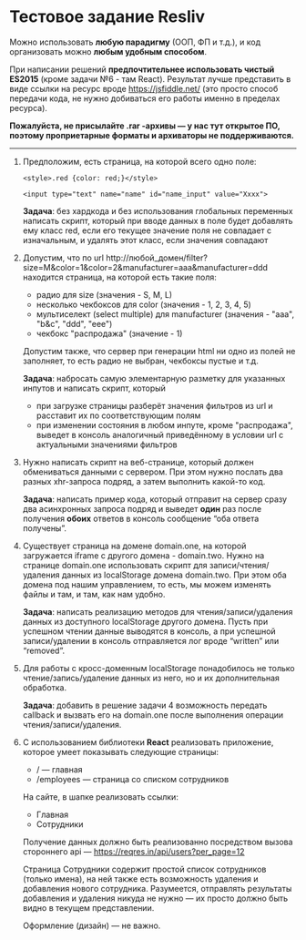 # Тестовое задание Resliv

Можно использовать **любую парадигму** (ООП, ФП и т.д.), и код организовать можно **любым удобным способом**. 

При написании решений **предпочтительнее использовать чистый ES2015** (кроме задачи №6 - там React). Результат лучше представить в виде ссылки на ресурс вроде <https://jsfiddle.net/> (это просто способ передачи кода, не нужно добиваться его работы именно в пределах ресурса). 

**Пожалуйста, не присылайте .rar
-архивы — у нас тут открытое ПО, поэтому проприетарные форматы и архиваторы не поддерживаются.**

---

1. Предположим, есть страница, на которой всего одно поле: 

    `<style>.red {color: red;}</style>`
    
    `<input type="text" name="name" id="name_input" value="Xxxx">` 
    
    **Задача**: без хардкода и без использования глобальных переменных написать скрипт, который при вводе данных в поле будет добавлять ему класс red, если его текущее значение поля не совпадает с изначальным, и удалять этот класс, если значения совпадают 

2. Допустим, что по url http://любой\_домен/filter?size=M&color=1&color=2&manufacturer=aaa&manufacturer=ddd
     находится страница, на которой есть такие поля: 
    - радио для size (значения - S, M, L) 
    - несколько чекбоксов для color (значения - 1, 2, 3, 4, 5) 
    - мультиселект (select multiple) для manufacturer (значения - "aaa", "b&c", "ddd", "eee")  
    - чекбокс "распродажа" (значение - 1) 
    
    Допустим также, что сервер при генерации html ни одно из полей не заполняет, то есть радио не выбран, чекбоксы пустые и т.д. 
    
    **Задача**: набросать самую элементарную разметку для указанных инпутов и написать скрипт, который  
    
    - при загрузке страницы разберёт значения фильтров из url и расставит их по соответствующим полям 
    - при изменении состояния в любом инпуте, кроме "распродажа", выведет в консоль аналогичный приведённому в условии url с актуальными значениями фильтров

3. Нужно написать скрипт на веб-странице, который должен обмениваться данными с сервером. При этом нужно послать два разных xhr-запроса подряд, а затем выполнить какой-то код.  

    **Задача**: написать пример кода, который отправит на сервер сразу два асинхронных запроса подряд и выведет **один** раз после получения **обоих** ответов в консоль сообщение “оба ответа получены”. 

4. Существует страница на домене domain.one, на которой загружается iframe с другого домена - domain.two. Нужно на странице domain.one использовать скрипт для записи/чтения/удаления данных из localStorage домена domain.two. При этом оба домена под нашим управлением, то есть, мы можем изменять файлы и там, и там, как нам удобно. 
    
    **Задача**: написать реализацию методов для чтения/записи/удаления данных из доступного localStorage другого домена. Пусть при успешном чтении данные выводятся в консоль, а при успешной записи/удалении в консоль отправляется лог вроде “written” или “removed”. 

5. Для работы с кросс-доменным localStorage понадобилось не только чтение/запись/удаление данных из него, но и их дополнительная обработка.  
    
    **Задача**: добавить в решение задачи 4 возможность передать callback и вызвать его на domain.one после выполнения операции чтения/записи/удаления. 

6. С использованием библиотеки **React** реализовать приложение, которое умеет показывать следующие страницы: 
    - / — главная 
    - /employees — страница со списком сотрудников 
    
    На сайте, в шапке реализовать ссылки: 
    
    - Главная 
    - Сотрудники 

    Получение данных должно быть реализованно посредством вызова стороннего api — <https://reqres.in/api/users?per_page=12> 
    
    Страница Сотрудники содержит простой список сотрудников (только имена), на ней также есть возможность удаления и добавления нового сотрудника. Разумеется, отправлять результаты добавления и удаления никуда не нужно — их просто должно быть видно в текущем представлении. 
    
    Оформление (дизайн) — не важно.  
